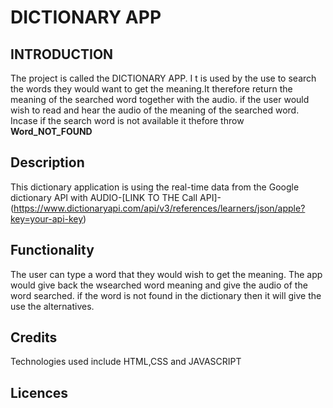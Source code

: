 # DICTIONARY APP

## INTRODUCTION

The  project is called the DICTIONARY APP.
I t is used by the use to search the words they would want to get the meaning.It therefore return the meaning of the searched word together with the audio.
if the user would wish to read and hear the audio of the meaning of the searched word.
Incase if the search word is not available it thefore throw **Word_NOT_FOUND**

## Description

This dictionary application is using the real-time data from the Google dictionary API with AUDIO-[LINK TO THE Call API]-(https://www.dictionaryapi.com/api/v3/references/learners/json/apple?key=your-api-key)


## Functionality
The user can type a word that they would wish to get the meaning.
The app would give back the wsearched word meaning and give the audio of the word searched.
if the word is not found in the dictionary then it will give the use the alternatives.


## Credits

Technologies used include HTML,CSS and JAVASCRIPT

## Licences